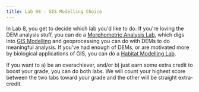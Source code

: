 ```yaml
---
title: Lab 08 - GIS Modelling Choice
---
```


In Lab 8, you get to decide which lab you'd like to do.  If you're loving the DEM analysis stuff, you can do a [Morphometric Analysis Lab](http://gis.joewheaton.org/assignments/labs/lab-8---choice/lab08a), which digs into [GIS Modelling](http://gis.joewheaton.org/topics/week-8-gis-modeling) and geoprocessing you can do with DEMs to do meaningful analysis. If you've had enough of DEMs, or are motivated more by biological applications of GIS, you can do a [Habitat Modelling Lab](http://gis.joewheaton.org/assignments/labs/lab-8---choice/lab-08B---habitat-modeling). 

If you want to a) be an overachiever, and/or b) just earn some extra credit to boost your grade, you can do both labs. We will count your highest score between the two labs toward your grade and the other will be straight extra-credit. 

